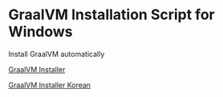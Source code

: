 # GraalVM Installation Script for Windows
 Install GraalVM automatically

[GraalVM Installer](https://raw.githubusercontent.com/derozqn/GraalVM-Installation-Script-for-Windows/main/graalvm_installer.bat)

[GraalVM Installer Korean](https://raw.githubusercontent.com/derozqn/GraalVM-Installation-Script-for-Windows/main/graalvm_installer_kr.bat)